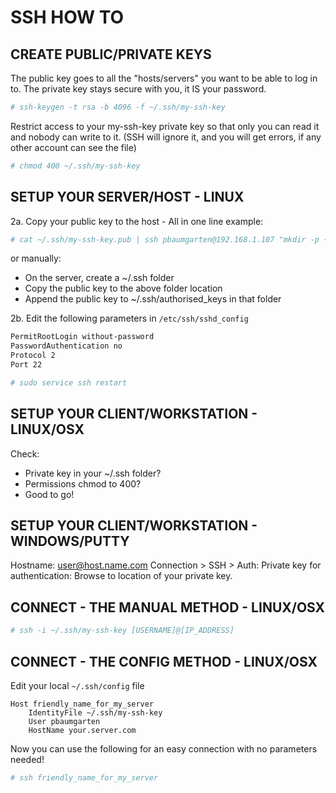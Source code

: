 
# SSH HOW TO

## CREATE PUBLIC/PRIVATE KEYS

The public key goes to all the "hosts/servers" you want to be able to log in to. The private key stays secure with you, it IS your password.

```bash
# ssh-keygen -t rsa -b 4096 -f ~/.ssh/my-ssh-key
```

Restrict access to your my-ssh-key private key so that only you can read it and nobody can write to it. (SSH will ignore it, and you will get errors, if any other account can see the file)


```bash
# chmod 400 ~/.ssh/my-ssh-key
```

## SETUP YOUR SERVER/HOST - LINUX

2a. Copy your public key to the host - All in one line example:

```bash
# cat ~/.ssh/my-ssh-key.pub | ssh pbaumgarten@192.168.1.107 "mkdir -p ~/.ssh && cat >>  ~/.ssh/authorized_keys"
```

or manually:

* On the server, create a ~/.ssh folder
* Copy the public key to the above folder location
* Append the public key to ~/.ssh/authorised_keys in that folder

2b. Edit the following parameters in `/etc/ssh/sshd_config`

```txt
PermitRootLogin without-password
PasswordAuthentication no
Protocol 2
Port 22
```

```bash
# sudo service ssh restart
```

## SETUP YOUR CLIENT/WORKSTATION - LINUX/OSX

Check:

* Private key in your ~/.ssh folder? 
* Permissions chmod to 400? 
* Good to go!

## SETUP YOUR CLIENT/WORKSTATION - WINDOWS/PUTTY

Hostname: user@host.name.com
Connection > SSH > Auth: Private key for authentication: Browse to location of your private key.

## CONNECT - THE MANUAL METHOD - LINUX/OSX

```bash
# ssh -i ~/.ssh/my-ssh-key [USERNAME]@[IP_ADDRESS]
```

## CONNECT - THE CONFIG METHOD - LINUX/OSX

Edit your local `~/.ssh/config` file

```text
Host friendly_name_for_my_server
	IdentityFile ~/.ssh/my-ssh-key
	User pbaumgarten
	HostName your.server.com
```

Now you can use the following for an easy connection with no parameters needed!

```bash
# ssh friendly_name_for_my_server
```
